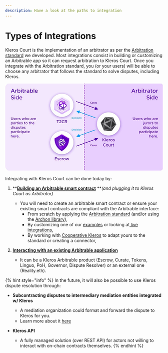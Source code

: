 ```yaml
---
description: Have a look at the paths to integration
---
```


# Types of Integrations

Kleros Court is the implementation of an arbitrator as per the [Arbitration standard](https://kleros.gitbook.io/docs/developer/erc-792-arbitration-standard) we developed. Most integrations consist in building or customizing an Arbitrable app so it can request arbitration to Kleros Court. Once you integrate with the Arbitration standard, you (or your users) will be able to choose any arbitrator that follows the standard to solve disputes, including Kleros.

![](<../../.gitbook/assets/image (48) (3) (3) (3) (2) (1).png>)

Integrating with Kleros Court can be done today by:

1.  ****[**Building an Arbitrable smart contract**](https://kleros.gitbook.io/docs/integrations/types-of-integrations/smart-contract-integration)** **_(and plugging it to Kleros Court as Arbitrator)_

    * You will need to create an arbitrable smart contract or ensure your existing smart contracts are compliant with the Arbitrable interface:
      * From scratch by applying the [Arbitration standard](https://kleros.gitbook.io/docs/developer/erc-792-arbitration-standard) (and/or using the [Archon library](https://kleros.gitbook.io/docs/developer/archon-ethereum-arbitration-standard-api)),
      * By customizing one of our [examples](https://github.com/kleros/erc-792/tree/master/contracts/examples) or looking at[ live integrations](https://kleros.gitbook.io/docs/integrations/live-and-upcoming-integrations),
      * By working with [Cooperative Kleros](mailto:contact@kleros.io) to adapt yours to the standard or creating a connector,


2. ****[**Interacting with an existing Arbitrable application**](https://kleros.gitbook.io/docs/integrations/types-of-integrations/interacting-with-arbitrable-app)****
   * It can be a Kleros Arbitrable product (Escrow, Curate, Tokens, Linguo, PoH, Governor, Dispute Resolver) or an external one (Reality.eth).

{% hint style="info" %}
In the future, it will also be possible to use Kleros dispute resolution through:

*   **Subcontracting disputes to intermediary mediation entities integrated w/ Kleros**

    * A mediation organization could format and forward the dispute to Kleros for you.
    * Learn more about it [here](https://blog.kleros.io/kleros-layer-2/)


* **Kleros API**
  * A fully managed solution (over REST API) for actors not willing to interact with on-chain contracts themselves.
{% endhint %}
